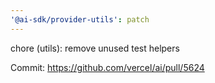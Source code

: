 ```yaml
---
'@ai-sdk/provider-utils': patch
---
```


chore (utils): remove unused test helpers

Commit: https://github.com/vercel/ai/pull/5624
